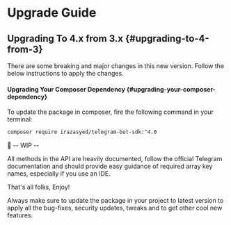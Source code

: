 # Upgrade Guide

## Upgrading To 4.x from 3.x {#upgrading-to-4-from-3}

There are some breaking and major changes in this new version. Follow the below instructions to apply the changes.

#### Upgrading Your Composer Dependency {#upgrading-your-composer-dependency}

To update the package in composer, fire the following command in your terminal:

```bash
composer require irazasyed/telegram-bot-sdk:^4.0
```

🚧 -- WIP --

All methods in the API are heavily documented, follow the official Telegram documentation and should provide easy guidance of required array key names, especially if you use an IDE.

That's all folks, Enjoy!

Always make sure to update the package in your project to latest version to apply all the bug-fixes, security updates, tweaks and to get other cool new features.
